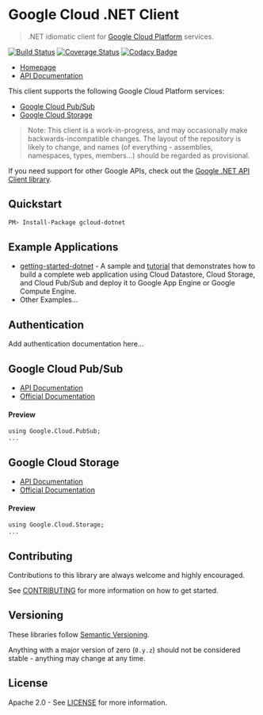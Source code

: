 # Google Cloud .NET Client

> .NET idiomatic client for [Google Cloud Platform] services.

[![Build Status](https://travis-ci.org/GoogleCloudPlatform/gcloud-dotnet.svg?branch=master)](https://travis-ci.org/GoogleCloudPlatform/gcloud-dotnet)
[![Coverage Status](https://coveralls.io/repos/GoogleCloudPlatform/gcloud-java/badge.svg?branch=master)](https://coveralls.io/r/GoogleCloudPlatform/gcloud-java?branch=master)
[![Codacy Badge](https://api.codacy.com/project/badge/grade/9da006ad7c3a4fe1abd142e77c003917)](https://www.codacy.com/app/mziccard/gcloud-java)

* [Homepage][language-landing-dotnet]
* [API Documentation][api-reference-dotnet]

This client supports the following Google Cloud Platform services:

* [Google Cloud Pub/Sub](#google-cloud-pubsub)
* [Google Cloud Storage](#google-cloud-storage)

> Note: This client is a work-in-progress, and may occasionally
> make backwards-incompatible changes. The layout of the repository
> is likely to change, and names (of everything - assemblies,
> namespaces, types, members...) should be regarded as provisional.

If you need support for other Google APIs, check out the [Google .NET API Client library].

## Quickstart

```sh
PM> Install-Package gcloud-dotnet
```

## Example Applications

- [getting-started-dotnet] - A sample and [tutorial] that demonstrates how to build a complete web application using Cloud Datastore, Cloud Storage, and Cloud Pub/Sub and deploy it to Google App Engine or Google Compute Engine.
- Other Examples...

## Authentication

Add authentication documentation here...

## Google Cloud Pub/Sub

- [API Documentation][gcloud-pubsub-docs]
- [Official Documentation][cloud-pubsub-docs]

#### Preview

```dotnet
using Google.Cloud.PubSub;
...
```

## Google Cloud Storage

- [API Documentation][gcloud-storage-docs]
- [Official Documentation][cloud-storage-docs]

#### Preview

```dotnet
using Google.Cloud.Storage;
...
```

## Contributing

Contributions to this library are always welcome and highly encouraged.

See [CONTRIBUTING] for more information on how to get started.

## Versioning

These libraries follow [Semantic Versioning].

Anything with a major version of zero (``0.y.z``) should not be
considered stable - anything may change at any time.

## License

Apache 2.0 - See [LICENSE] for more information.

[Google Cloud Platform]: https://cloud.google.com/
[Google .NET API Client library]: https://github.com/google/google-api-dotnet-client
[Semantic Versioning]: http://semver.org/
[getting-started-dotnet]: https://github.com/GoogleCloudPlatform/getting-started-dotnet
[language-landing-dotnet]: https://cloud.google.com/dotnet/
[api-reference-dotnet]: http://jskeet.github.io/gcloud-dotnet/
[gcloud-pubsub-docs]: http://jskeet.github.io/gcloud-dotnet/api/Google.Pubsub.V1.html
[gcloud-storage-docs]: http://jskeet.github.io/gcloud-dotnet/api/Google.Storage.V1.html
[cloud-pubsub-docs]: https://cloud.google.com/pubsub/docs
[cloud-storage-docs]: https://cloud.google.com/storage/docs
[tutorial]: https://cloud.google.com/dotnet/
[CONTRIBUTING]:https://github.com/GoogleCloudPlatform/gcloud-dotnet/blob/master/CONTRIBUTING.md
[LICENSE]: https://github.com/GoogleCloudPlatform/gcloud-dotnet/blob/master/LICENSE

